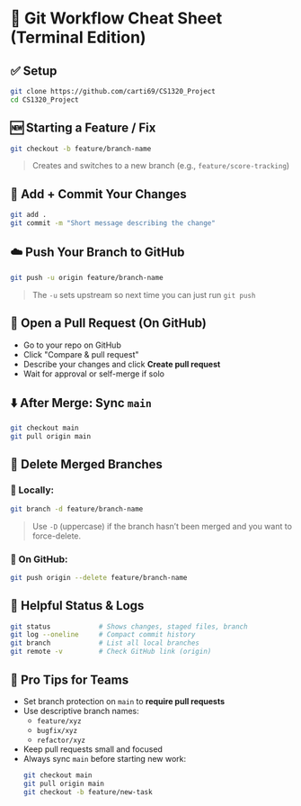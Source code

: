 # 📝 Git Workflow Cheat Sheet (Terminal Edition)

## ✅ Setup

```bash
git clone https://github.com/carti69/CS1320_Project
cd CS1320_Project
```

## 🆕 Starting a Feature / Fix

```bash
git checkout -b feature/branch-name
```
> Creates and switches to a new branch (e.g., `feature/score-tracking`)

## 💾 Add + Commit Your Changes

```bash
git add .
git commit -m "Short message describing the change"
```

## ☁️ Push Your Branch to GitHub

```bash
git push -u origin feature/branch-name
```
> The `-u` sets upstream so next time you can just run `git push`

## 🔁 Open a Pull Request (On GitHub)

- Go to your repo on GitHub
- Click "Compare & pull request"
- Describe your changes and click **Create pull request**
- Wait for approval or self-merge if solo

## ⬇️ After Merge: Sync `main`

```bash
git checkout main
git pull origin main
```

## 🧹 Delete Merged Branches

### 🔸 Locally:

```bash
git branch -d feature/branch-name
```

> Use `-D` (uppercase) if the branch hasn’t been merged and you want to force-delete.

### 🔸 On GitHub:

```bash
git push origin --delete feature/branch-name
```

## 🧠 Helpful Status & Logs

```bash
git status            # Shows changes, staged files, branch
git log --oneline     # Compact commit history
git branch            # List all local branches
git remote -v         # Check GitHub link (origin)
```

## 🚨 Pro Tips for Teams

- Set branch protection on `main` to **require pull requests**
- Use descriptive branch names:
  - `feature/xyz`
  - `bugfix/xyz`
  - `refactor/xyz`
- Keep pull requests small and focused
- Always sync `main` before starting new work:
  ```bash
  git checkout main
  git pull origin main
  git checkout -b feature/new-task
  ```
